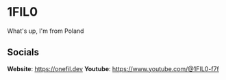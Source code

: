 # 1FIL0
What's up, I'm from Poland

## Socials
**Website**: https://onefil.dev
**Youtube**: https://www.youtube.com/@1FIL0-f7f

